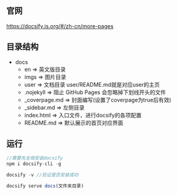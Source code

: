 ## 官网
https://docsify.js.org/#/zh-cn/more-pages

## 目录结构
- docs
    - en  => 英文版目录
    - imgs  => 图片目录
    - user  => 文档目录 user/README.md就是对应user的主页
    - .nojekyll => 阻止 GitHub Pages 会忽略掉下划线开头的文件
    - _coverpage.md => 封面编写(设置了coverpage为true后有效)
    - _sidebar.md => 左侧目录
    - index.html  => 入口文件，进行docsify的各项配置
    - README.md => 默认展示的首页对应界面

## 运行
```js
//需要先全局安装docsify
npm i docsify-cli -g

docsify -v //验证是否安装成功

docsify serve docs(文件夹目录)
```